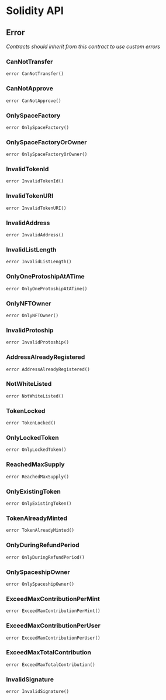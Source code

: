 # Solidity API

## Error

_Contracts should inherit from this contract to use custom errors_

### CanNotTransfer

```solidity
error CanNotTransfer()
```

### CanNotApprove

```solidity
error CanNotApprove()
```

### OnlySpaceFactory

```solidity
error OnlySpaceFactory()
```

### OnlySpaceFactoryOrOwner

```solidity
error OnlySpaceFactoryOrOwner()
```

### InvalidTokenId

```solidity
error InvalidTokenId()
```

### InvalidTokenURI

```solidity
error InvalidTokenURI()
```

### InvalidAddress

```solidity
error InvalidAddress()
```

### InvalidListLength

```solidity
error InvalidListLength()
```

### OnlyOneProtoshipAtATime

```solidity
error OnlyOneProtoshipAtATime()
```

### OnlyNFTOwner

```solidity
error OnlyNFTOwner()
```

### InvalidProtoship

```solidity
error InvalidProtoship()
```

### AddressAlreadyRegistered

```solidity
error AddressAlreadyRegistered()
```

### NotWhiteListed

```solidity
error NotWhiteListed()
```

### TokenLocked

```solidity
error TokenLocked()
```

### OnlyLockedToken

```solidity
error OnlyLockedToken()
```

### ReachedMaxSupply

```solidity
error ReachedMaxSupply()
```

### OnlyExistingToken

```solidity
error OnlyExistingToken()
```

### TokenAlreadyMinted

```solidity
error TokenAlreadyMinted()
```

### OnlyDuringRefundPeriod

```solidity
error OnlyDuringRefundPeriod()
```

### OnlySpaceshipOwner

```solidity
error OnlySpaceshipOwner()
```

### ExceedMaxContributionPerMint

```solidity
error ExceedMaxContributionPerMint()
```

### ExceedMaxContributionPerUser

```solidity
error ExceedMaxContributionPerUser()
```

### ExceedMaxTotalContribution

```solidity
error ExceedMaxTotalContribution()
```

### InvalidSignature

```solidity
error InvalidSignature()
```

